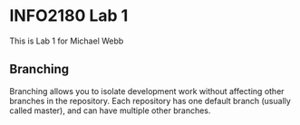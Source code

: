 # INFO2180 Lab 1
This is Lab 1 for Michael Webb

## Branching
Branching allows you to isolate development work without
affecting other branches in the repository. Each repository
has one default branch (usually called master), and can have 
multiple other branches.